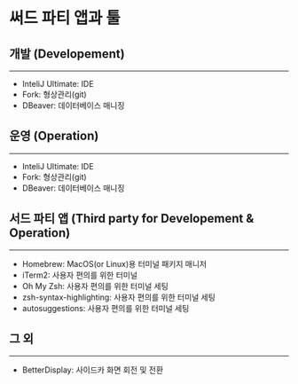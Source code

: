 # 써드 파티 앱과 툴
## 개발 (Developement)
---
- InteliJ Ultimate: IDE
- Fork: 형상관리(git)
- DBeaver: 데이터베이스 매니징

## 운영 (Operation)
---
- InteliJ Ultimate: IDE
- Fork: 형상관리(git)
- DBeaver: 데이터베이스 매니징

## 서드 파티 앱 (Third party for Developement & Operation)
---
- Homebrew: MacOS(or Linux)용 터미널 패키지 매니저  
- iTerm2: 사용자 편의를 위한 터미널
- Oh My Zsh: 사용자 편의를 위한 터미널 세팅
- zsh-syntax-highlighting: 사용자 편의를 위한 터미널 세팅
- autosuggestions: 사용자 편의를 위한 터미널 세팅

## 그 외
---
- BetterDisplay: 사이드카 화면 회전 및 전환